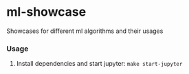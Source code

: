 # ml-showcase
Showcases for different ml algorithms and their usages


### Usage
1. Install dependencies and start jupyter: ```make start-jupyter```
